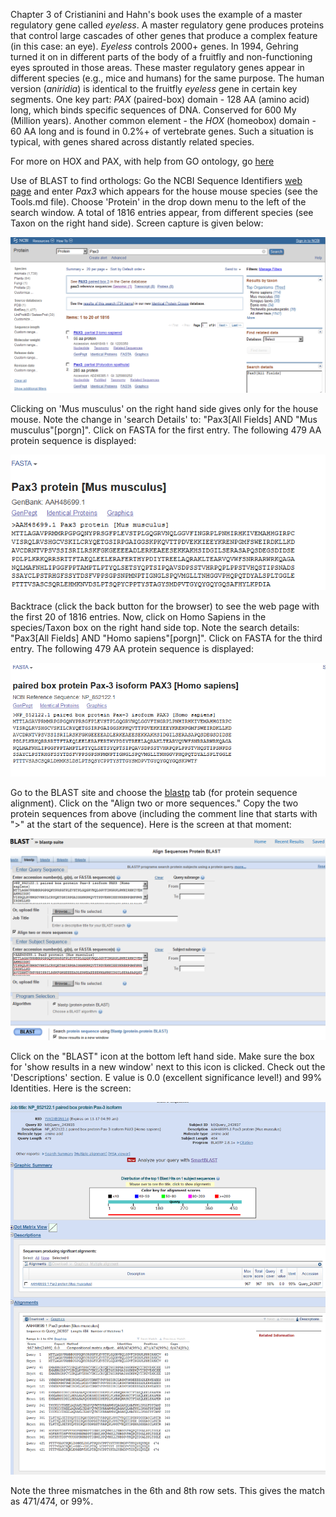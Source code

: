 Chapter 3 of Cristianini and Hahn's book uses the example of a master regulatory gene called *eyeless*. A master regulatory gene produces proteins that control large cascades of other genes that produce a complex feature (in this case: an eye). *Eyeless* controls 2000+ genes. In 1994, Gehring turned it on in different parts of the body of a fruitfly and non-functioning eyes sprouted in those areas. These master regulatory genes appear in different species (e.g., mice and humans) for the same purpose. The human version (*aniridia*) is identical to the fruitfly *eyeless* gene in certain key segments. One key part: *PAX* (paired-box) domain - 128 AA (amino acid) long, which binds specific sequences of DNA. Conserved for 600 My (Million years). Another common element - the *HOX* (homeobox) domain - 60 AA long and is found in 0.2%+ of vertebrate genes. Such a situation is typical, with genes shared across distantly related species. 

For more on HOX and PAX, with help from GO ontology, go [here](https://github.com/RShankar/Semantic-Web-for-Genomics/blob/master/Tools/Tools.md)

Use of BLAST to find orthologs: Go the NCBI Sequence Identifiers [web page](https://www.ncbi.nlm.nih.gov/genbank/sequenceids/) and enter *Pax3*  which appears for the house mouse species (see the Tools.md file). Choose 'Protein' in the drop down menu to the left of the search window. A total of 1816 entries appear, from different species (see Taxon on the right hand side). Screen capture is given below:

![alt text](https://github.com/RShankar/Semantic-Web-for-Genomics/blob/master/Examples/Sequence%20Alignment/Screenshot_2018-11-15%20Pax3%20-%20Protein%20-%20NCBI.png "PAX3 Sequence Finder on NCBI")

Clicking on 'Mus musculus' on the right hand side gives only for the house mouse. Note the change in 'search Details' to: "Pax3[All Fields] AND "Mus musculus"[porgn]".  Click on FASTA for the first entry. The following 479 AA protein sequence is displayed:

![alt text](https://github.com/RShankar/Semantic-Web-for-Genomics/blob/master/Examples/Sequence%20Alignment/Screenshot_2018-11-15%20Pax3%20protein%20%5BMus%20musculus%5D%20-%20Protein%20-%20NCBI.png "Mouse PAX3 protein sequence")

Backtrace (click the back button for the browser) to see the web page with the first 20 of 1816 entries. Now, click on Homo Sapiens in the species/Taxon box on the right hand side top. Note the search details: "Pax3[All Fields] AND "Homo sapiens"[porgn]". Click on FASTA for the third entry. The following 479 AA protein sequence is displayed:

![alt text](https://github.com/RShankar/Semantic-Web-for-Genomics/blob/master/Examples/Sequence%20Alignment/Screenshot_2018-11-15%20paired%20box%20protein%20Pax-3%20isoform%20PAX3%20%5BHomo%20sapiens%5D%20-%20Protein%20-%20NCBI.png "Human PAX3 protein sequence")

Go to the BLAST site and choose the [blastp](https://blast.ncbi.nlm.nih.gov/Blast.cgi?PAGE=Proteins) tab (for protein sequence alignment). Click on the "Align two or more sequences." Copy the two protein sequences from above (including the comment line that starts with ">" at the start of the sequence). Here is the screen at that moment:

![alt text](https://github.com/RShankar/Semantic-Web-for-Genomics/blob/master/Examples/Sequence%20Alignment/Screenshot_2018-11-15%20Protein%20BLAST%20Align%20two%20or%20more%20sequences%20using%20BLAST.png "Sequence Alignment for two PAX3 orthologs")

Click on the "BLAST" icon at the bottom left hand side. Make sure the box for 'show results in a new window' next to this icon is clicked. Check out the 'Descriptions' section. E value is 0.0 (excellent significance level!) and 99% Identities. Here is the screen:

![alt text](https://github.com/RShankar/Semantic-Web-for-Genomics/blob/master/Examples/Sequence%20Alignment/Screenshot_2018-11-15%20NCBI%20Blast%20NP_852122%201%20paired%20box%20protein%20Pax-3%20isoform.png "match of PAX3 proteins from human and mouse genomes")

Note the three mismatches in the 6th and 8th row sets. This gives the match as 471/474, or 99%.
